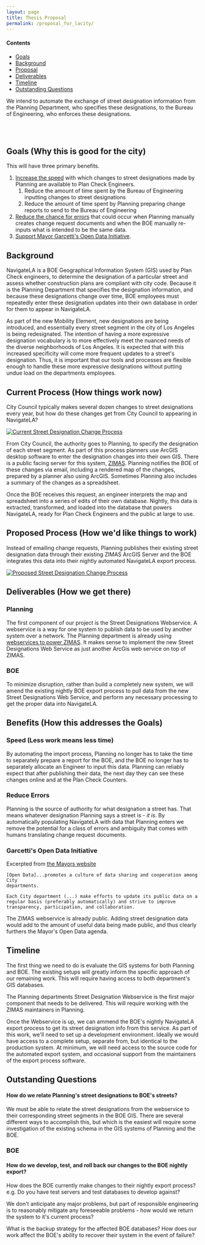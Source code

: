 ```yaml
---
layout: page
title: Thesis Proposal
permalink: /proposal_for_lacity/
---
```


<div class="site-nav">
  <h4>Contents</h4>
  <ul>
    <li>
      <a href="#goals">Goals</a>
    </li>
    <li>
      <a href="#background">Background</a>
    </li>
    <li>
      <a href="#propsal">Proposal</a>
    </li>
    <li>
      <a href="#deliverables">Deliverables</a>
    </li>
    <li>
      <a href="#timeline">Timeline</a>
    </li>
    <li>
      <a href="#outstanding-questions">Outstanding Questions</a>
    </li>
  </ul>
</div>

We intend to automate the exchange of street designation information
from the Planning Department, who specifies these designations, to the
Bureau of Engineering, who enforces these designations.

<br />
<br />

Goals (Why this is good for the city)
--------------------------------------
<a name="#goals"></a>
This will have three primary benefits.

 1. [Increase the speed](#speed-goal) with which changes to street designations made by
    Planning are available to Plan Check Engineers.
    1. Reduce the amount of time spent by the Bureau of Engineering
       inputting changes to street designations
    2. Reduce the amount of time spent by Planning preparing change
       reports to send to the Bureau of Engineering
 2. [Reduce the chance for errors](#reduce-errors-goal) that could occur when Planning manually
    creates change request documents and when the BOE manually re-inputs
    what is intended to be the same data.
 3. [Support Mayor Garcetti's Open Data Initiative](#open-data-goal).

Background
----------
<a name="background"></a>

NavigateLA is a BOE Geographical Information System (GIS) used by Plan Check engineers,
to determine the designation of a particular street and assess whether
construction plans are compliant with city code.  Because it is the Planning Department
that specifies the designation information, and because these designations change 
over time, BOE employees must repeatedly enter these designation updates into their own
database in order for them to appear in NavigateLA.

As part of the new Mobility Element, new designations
are being introduced, and essentially every street segment in the city
of Los Angeles is being redesignated. The intention of having a more
expressive designation vocabulary is to more effectively meet the
nuanced needs of the diverse neighborhoods of Los Angeles. It is
expected that with this increased specificity will come more frequent
updates to a street's designation. Thus, it is important that our tools
and processes are flexible enough to handle these more expressive
designations without putting undue load on the departments employees.

Current Process (How things work now)
-------------------------------------
City Council typically makes several dozen changes to street 
designations every year, but how do these changes get from
City Council to appearing in NavigateLA?

[![Current Street Designation Change Process](http://i.imgur.com/oehD0Xp.png)](http://i.imgur.com/oehD0Xp.png)

From City Council, the authority goes to Planning, to specify the designation
of each street segment. As part of this process
planners use ArcGIS desktop software to enter the designation changes
into their own GIS. There is a public facing server for this system,
[ZIMAS](http://zimas.lacity.org). Planning notifies the BOE of these
changes via email, including a rendered map of the changes, prepared by
a planner also using ArcGIS. Sometimes Planning also includes a summary
of the changes as a spreadsheet.

Once the BOE receives this request, an engineer interprets the map and
spreadsheet into a series of edits of their own database. Nightly,
this data is extracted, transformed, and loaded into the database that
powers NavigateLA, ready for Plan Check Engineers and the public at
large to use.

Proposed Process (How we'd like things to work)
-----------------------------------------------
<a name="proposal"></a>

Instead of emailing change requests, Planning publishes their existing
street designation data through their existing ZIMAS ArcGIS Server 
and the BOE integrates this data into their nightly automated 
NavigateLA export process.

[![Proposed Street Designation Change Process](http://i.imgur.com/LNxhjtg.png)](http://i.imgur.com/LNxhjtg.png)

Deliverables (How we get there)
-------------------------------
<a name="deliverables"></a>

### Planning

The first component of our project is the Street Designations
Webservice. A webservice is a way for one system to publish data to be
used by another system over a network. The Planning department is
already using [webservices to power ZIMAS](http://zimas.lacity.org/ArcGIS/rest/services).
It makes sense to implement the new Street Designations Web Service as
just another ArcGis web service on top of ZIMAS.

### BOE

To minimize disruption, rather than build a completely new system, we
will amend the existing nightly BOE export process to pull data from the
new Street Designations Web Service, and perform any necessary
processing to get the proper data into NavigateLA.

Benefits (How this addresses the Goals)
---------------------------------------

### Speed (Less work means less time)
<a name="speed-goal"></a>

By automating the import process, Planning no longer has to take the
time to separately prepare a report for the BOE, and the BOE no longer
has to separately allocate an Engineer to input this data. Planning can
reliably expect that after publishing their data, the next day they
can see these changes online and at the Plan Check Counters.

### Reduce Errors
<a name="reduce-errors-goal"></a>

Planning is the source of authority for what designation a street has.
That means whatever designation Planning says a street is - *it is*. By
automatically populating NavigateLA with data that Planning enters we
remove the potential for a class of errors and ambiguity that comes with
humans translating change request documents.

### Garcetti's Open Data Initiative
<a name="open-data-goal"></a>

Excerpted from [the Mayors website](http://www.lamayor.org/garcetti_directs_city_departments_to_collect_data_for_open_data_initiative)

    [Open Data]...promotes a culture of data sharing and cooperation among City
    departments.

    Each City department (...) make efforts to update its public data on a
    regular basis (preferably automatically) and strive to improve
    transparency, participation, and collaboration.

The ZIMAS webservice is already public. Adding street designation data
would add to the amount of useful data being made public, and thus
clearly furthers the Mayor's Open Data agenda.


Timeline
--------
<a name="timeline"></a>

The first thing we need to do is evaluate the GIS systems for both
Planning and BOE. The existing setups will greatly inform the specific
approach of our remaining work. This will require having access to both
department's GIS databases.

The Planning departments Street Designation Webservice is the first
major component that needs to be delivered. This will require working
with the ZIMAS maintainers in Planning.

Once the Webservice is up, we can ammend the BOE's nightly NavigateLA
export process to get its street designation info from this service.
As part of this work, we'll need to set up a development environment.
Ideally we would have access to a complete setup, separate from, but
identical to the production system. At minimum, we will need access to
the source code for the automated export system, and occasional support
from the maintainers of the export process software.

Outstanding Questions
---------------------
<a name="outstanding-questions"></a>

#### How do we relate Planning's street designations to BOE's streets?

We must be able to relate the street designations from the webservice to
their corresponding street segments in the BOE GIS. There are several
different ways to accomplish this, but which is the easiest will require
some investigation of the existing schema in the GIS systems of
Planning and the BOE.

### BOE

#### How do we develop, test, and roll back our changes to the BOE nightly export?

How does the BOE currently make changes to their nightly export process?
e.g. Do you have test servers and test databases to develop against?

We don't anticipate any major problems, but part of responsible
engineering is to reasonably mitigate any foreseeable problems - how
would we return the system to it's current process?

What is the backup strategy for the affected BOE databases? How does our
work affect the BOE's ability to recover their system in the event of
failure?

